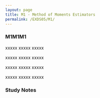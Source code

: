 ```yaml
---
layout: page
title: M1 - Method of Moments Estimators
permalink: /EXDS05/M1/
---
```


<h3>M1M1M1</h3>

xxxxx xxxxx xxxxx

xxxxx xxxxx xxxxx

xxxxx xxxxx xxxxx

xxxxx xxxxx xxxxx

<h3>Study Notes</h3>
